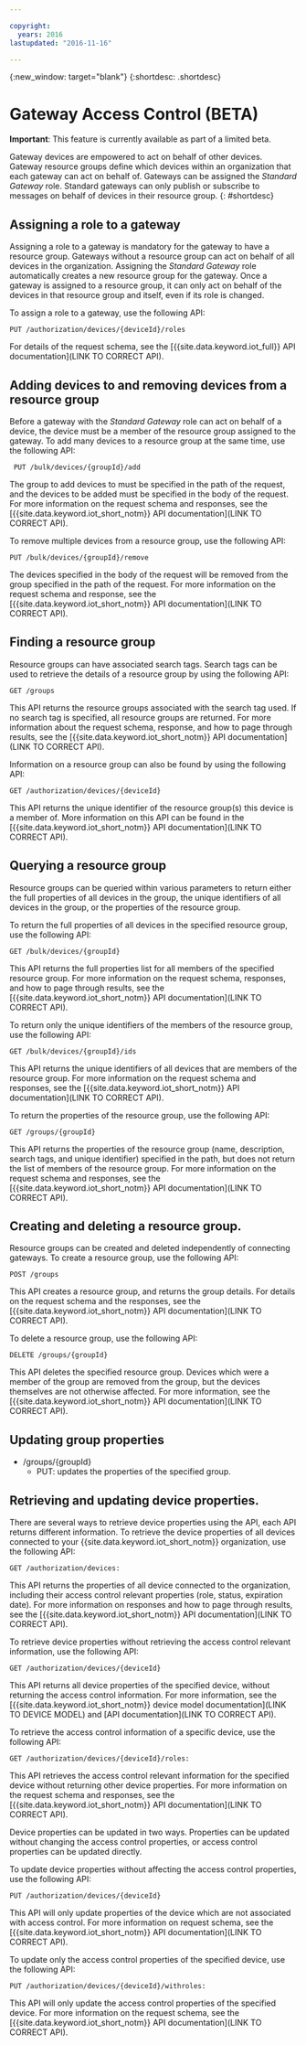 ```yaml
---

copyright:
  years: 2016
lastupdated: "2016-11-16"

---
```


{:new_window: target="blank"}
{:shortdesc: .shortdesc}

# Gateway Access Control (BETA)

**Important**: This feature is currently available as part of a limited beta.

Gateway devices are empowered to act on behalf of other devices. Gateway resource groups define which devices within an organization that each gateway can act on behalf of. Gateways can be assigned the *Standard Gateway* role. Standard gateways can only publish or subscribe to messages on behalf of devices in their resource group.
{: #shortdesc}


## Assigning a role to a gateway

Assigning a role to a gateway is mandatory for the gateway to have a resource group. Gateways without a resource group can act on behalf of all devices in the organization. Assigning the *Standard Gateway* role automatically creates a new resource group for the gateway. Once a gateway is assigned to a resource group, it can only act on behalf of the devices in that resource group and itself, even if its role is changed.

To assign a role to a gateway, use the following API:

```
PUT /authorization/devices/{deviceId}/roles
```

For details of the request schema, see the [{{site.data.keyword.iot_full}} API documentation](LINK TO CORRECT API).

## Adding devices to and removing devices from a resource group

Before a gateway with the *Standard Gateway* role can act on behalf of a device, the device must be a member of the resource group assigned to the gateway. To add many devices to a resource group at the same time, use the following API:

```
 PUT /bulk/devices/{groupId}/add
```

The group to add devices to must be specified in the path of the request, and the devices to be added must be specified in the body of the request. For more information on the request schema and responses, see the [{{site.data.keyword.iot_short_notm}} API documentation](LINK TO CORRECT API).

To remove multiple devices from a resource group, use the following API:

```
PUT /bulk/devices/{groupId}/remove
```

The devices specified in the body of the request will be removed from the group specified in the path of the request. For more information on the request schema and response, see the [{{site.data.keyword.iot_short_notm}} API documentation](LINK TO CORRECT API).

## Finding a resource group

Resource groups can have associated search tags. Search tags can be used to retrieve the details of a resource group by using the following API:

```
GET /groups
```

This API returns the resource groups associated with the search tag used. If no search tag is specified, all resource groups are returned. For more information about the request schema, response, and how to page through results, see the [{{site.data.keyword.iot_short_notm}} API documentation](LINK TO CORRECT API).

Information on a resource group can also be found by using the following API:

```
GET /authorization/devices/{deviceId}
```

This API returns the unique identifier of the resource group(s) this device is a member of. More information on this API can be found in the [{{site.data.keyword.iot_short_notm}} API documentation](LINK TO CORRECT API).

## Querying a resource group

Resource groups can be queried within various parameters to return either the full properties of all devices in the group, the unique identifiers of all devices in the group, or the properties of the resource group.

To return the full properties of all devices in the specified resource group, use the following API:

```
GET /bulk/devices/{groupId}
```

This API returns the full properties list for all members of the specified resource group. For more information on the request schema, responses, and how to page through results, see the [{{site.data.keyword.iot_short_notm}} API documentation](LINK TO CORRECT API).

To return only the unique identifiers of the members of the resource group, use the following API:

```
GET /bulk/devices/{groupId}/ids
```

This API returns the unique identifiers of all devices that are members of the resource group. For more information on the request schema and responses, see the [{{site.data.keyword.iot_short_notm}} API documentation](LINK TO CORRECT API).

To return the properties of the resource group, use the following API:

```
GET /groups/{groupId}
```

This API returns the properties of the resource group (name, description, search tags, and unique identifier) specified in the path, but does not return the list of members of the resource group. For more information on the request schema and responses, see the [{{site.data.keyword.iot_short_notm}} API documentation](LINK TO CORRECT API).

## Creating and deleting a resource group.

Resource groups can be created and deleted independently of connecting gateways. To create a resource group, use the following API:

```
POST /groups
```

This API creates a resource group, and returns the group details. For details on the request schema and the responses, see the [{{site.data.keyword.iot_short_notm}} API documentation](LINK TO CORRECT API).

To delete a resource group, use the following API:

```
DELETE /groups/{groupId}
```

This API deletes the specified resource group. Devices which were a member of the group are removed from the group, but the devices themselves are not otherwise affected. For more information, see the [{{site.data.keyword.iot_short_notm}} API documentation](LINK TO CORRECT API).

## Updating group properties



  - /groups/{groupId}
    - PUT: updates the properties of the specified group.

## Retrieving and updating device properties.

There are several ways to retrieve device properties using the API, each API returns different information. To retrieve the device properties of all devices connected to your {{site.data.keyword.iot_short_notm}} organization, use the following API:

```
GET /authorization/devices:

```

This API returns the properties of all device connected to the organization, including their access control relevant properties (role, status, expiration date). For more information on responses and how to page through results, see the [{{site.data.keyword.iot_short_notm}} API documentation](LINK TO CORRECT API).

To retrieve device properties without retrieving the access control relevant information, use the following API:

```
GET /authorization/devices/{deviceId}
```

This API returns all device properties of the specified device, without returning the access control information. For more information, see the [{{site.data.keyword.iot_short_notm}} device model documentation](LINK TO DEVICE MODEL) and [API documentation](LINK TO CORRECT API).

To retrieve the access control information of a specific device, use the following API:

```
GET /authorization/devices/{deviceId}/roles:
```

This API retrieves the access control relevant information for the specified device without returning other device properties. For more information on the request schema and responses, see the [{{site.data.keyword.iot_short_notm}} API documentation](LINK TO CORRECT API).

Device properties can be updated in two ways. Properties can be updated without changing the access control properties, or access control properties can be updated directly.

To update device properties without affecting the access control properties, use the following API:

```
PUT /authorization/devices/{deviceId}
```

This API will only update properties of the device which are not associated with access control. For more information on request schema, see the [{{site.data.keyword.iot_short_notm}} API documentation](LINK TO CORRECT API).

To update only the access control properties of the specified device, use the following API:

```
PUT /authorization/devices/{deviceId}/withroles:
```

This API will only update the access control properties of the specified device. For more information on the request schema, see the [{{site.data.keyword.iot_short_notm}} API documentation](LINK TO CORRECT API).
